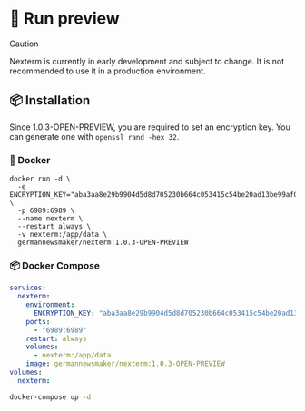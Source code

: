 # 🚀 Run preview

> [!CAUTION]
> Nexterm is currently in early development and subject to change. It is not recommended to use it in a production
> environment.
 
## 📦 Installation

Since 1.0.3-OPEN-PREVIEW, you are required to set an encryption key. You can generate one with `openssl rand -hex 32`.

### 🐳 Docker

```shell
docker run -d \
  -e ENCRYPTION_KEY="aba3aa8e29b9904d5d8d705230b664c053415c54be20ad13be99af0057dfa23a" \
  -p 6989:6989 \
  --name nexterm \
  --restart always \
  -v nexterm:/app/data \
  germannewsmaker/nexterm:1.0.3-OPEN-PREVIEW
```

### 📦 Docker Compose

```yaml
services:
  nexterm:
    environment:
      ENCRYPTION_KEY: "aba3aa8e29b9904d5d8d705230b664c053415c54be20ad13be99af0057dfa23a" # Replace with your generated key
    ports:
      - "6989:6989"
    restart: always
    volumes:
      - nexterm:/app/data
    image: germannewsmaker/nexterm:1.0.3-OPEN-PREVIEW
volumes:
  nexterm:
```

```sh
docker-compose up -d
```